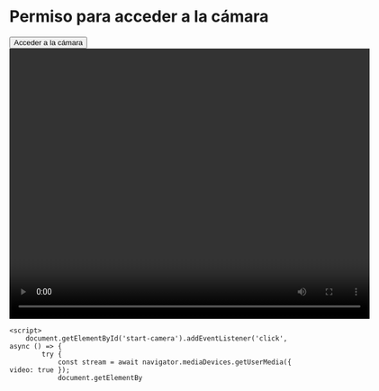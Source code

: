 <!-- camera.html -->
<!DOCTYPE html>
<html lang="en">
<head>
    <meta charset="UTF-8">
    <meta http-equiv="X-UA-Compatible" content="IE=edge">
    <meta name="viewport" content="width=device-width, initial-scale=1.0">
    <title>Camera Access</title>
</head>
<body>
    <h1>Permiso para acceder a la cámara</h1>
    <button id="start-camera">Acceder a la cámara</button>
    <video id="camera-stream" width="640" height="480" autoplay></video>

    <script>
        document.getElementById('start-camera').addEventListener('click', async () => {
            try {
                const stream = await navigator.mediaDevices.getUserMedia({ video: true });
                document.getElementBy
